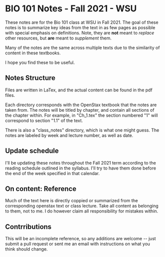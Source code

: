 # BIO 101 Notes - Fall 2021 - WSU

These notes are for the Bio 101 class at WSU in Fall 2021. The goal of these notes is to summarize key ideas from the text in as few pages as possible with special emphasis on definitions. Note, they are **not** meant to *replace* other resources, but **are** meant to *supplement* them. 

Many of the notes are the same across multiple texts due to the similarity of content in these textbooks.

I hope you find these to be useful.

## Notes Structure

Files are written in LaTex, and the actual content can be found in the pdf files.

Each directory corresponds with the OpenStax textbook that the notes are taken from. The notes will be titled by chapter, and contain all sections of the chapter within. For example, in "Ch_1.tex" the section numbered "1" will correspond to section "1.1" of the text.

There is also a "class_notes" directory, which is what one might guess. The notes are labeled by week and lecture number, as well as date. 

## Update schedule

I'll be updating these notes throughout the Fall 2021 term according to the reading schedule outlined in the syllabus. I'll try to have them done before the end of the week specified in that calendar.

## On content: Reference

Much of the text here is directly coppied or summarized from the corresponding openstax text or class lecture. Take all content as belonging to them, not to me. I do however claim all responsibility for mistakes within.

## Contrributions

This will be an incomplete reference, so any additions are welcome -- just submit a pull request or sent me an email with instructions on what you think should change.
